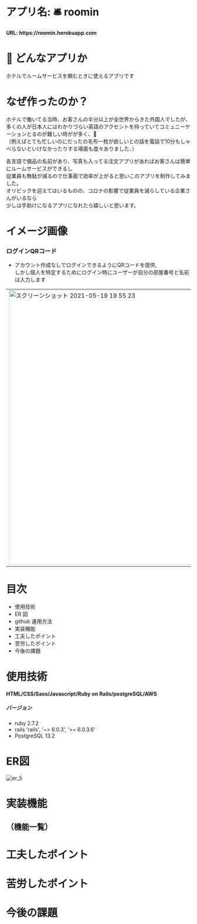 # アプリ名: :bellhop_bell: roomin 

<h4> URL: https://roomin.herokuapp.com</h4>

# :thinking: どんなアプリか
ホテルでルームサービスを頼むときに使えるアプリです

# なぜ作ったのか？
ホテルで働いてる当時、お客さんの半分以上が全世界からきた外国人でしたが、<br>
多くの人が日本人にはわかりづらい英語のアクセントを持っていてコミュニーケーションとるのが難しい時がが多く、:exploding_head:<br>
（例えばとても忙しいのにだったの毛布一枚が欲しいとの話を電話で10分もしゃべらないといけなかったりする場面も度々ありました、）<br>

各言語で備品の名前があり、写真も入ってる注文アプリがあればお客さんは簡単にルームサービスができるし<br>
従業員も無駄が減るので仕事面で効率が上がると思いこのアプリを制作してみました。<br>
オリピックを迎えてはいるものの、コロナの影響で従業員を減らしている企業さんがいるなら<br>
少しは手助けになるアプリになれたら嬉しいと思います。

# イメージ画像
### ログインQRコード 
- アカウント作成なしでログインできるようにQRコードを提供,<br>
しかし個人を特定するためにログイン時にユーザーが自分の部屋番号と名前は入力します

<table><tr><td>
   <img width="747" alt="スクリーンショット 2021-05-19 19 55 23" src="https://user-images.githubusercontent.com/65806682/118801643-349dba00-b8dc-11eb-818d-04f967a63cd3.png">

</td></tr></table>

# 目次

- 使用技術
- ER 図
- github 運用方法
- 実装機能
- 工夫したポイント
- 苦労したポイント
- 今後の課題
# 使用技術
#### HTML/CSS/Sass/Javascript/Ruby on Rails/postgreSQL/AWS

##### バージョン
- ruby 2.7.2
- rails 'rails', '~> 6.0.3', '>= 6.0.3.6'
- PostgreSQL 13.2

# ER図

![er_5](https://user-images.githubusercontent.com/65806682/119584708-1bc56500-be04-11eb-81d9-610a3c9114d5.png)





# 実装機能
## （機能一覧）
# 工夫したポイント
# 苦労したポイント
# 今後の課題



